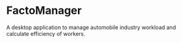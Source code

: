# FactoManager
A desktop application to manage automobile industry workload and calculate efficiency of workers.
